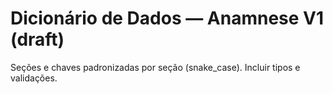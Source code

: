# Dicionário de Dados — Anamnese V1 (draft)

Seções e chaves padronizadas por seção (snake_case). Incluir tipos e validações.
